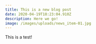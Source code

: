 ```yaml
---
title: This is a new blog post
date: 2020-04-19T18:23:04.910Z
description: Here we go!
image: /images/uploads/news_item-01.jpg
---
```

This is a test!